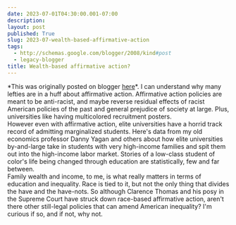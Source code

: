 ```yaml
---
date: 2023-07-01T04:30:00.001-07:00
description: 
layout: post
published: True
slug: 2023-07-wealth-based-affirmative-action
tags:
  - http://schemas.google.com/blogger/2008/kind#post
  - legacy-blogger
title: Wealth-based affirmative action?
---
```


\*This was originally posted on blogger [here](https://www.rohanprasad.org/2023/07/wealth-based-affirmative-action.html)\*.
I can understand why many lefties are in a huff about affirmative action. Affirmative action policies are meant to be anti-racist, and maybe reverse residual effects of racist American policies of the past and general prejudice of society at large. Plus, universities like having multicolored recruitment posters.   
However even with affirmative action, elite universities have a horrid track record of admitting marginalized students. Here's data from my old economics professor Danny Yagan and others about how elite universities by-and-large take in students with very high-income families and spit them out into the high-income labor market. Stories of a low-class student of color's life being changed through education are statistically, few and far between.   
Family wealth and income, to me, is what really matters in terms of education and inequality. Race is tied to it, but not the only thing that divides the have and the have-nots. So although Clarence Thomas and his posy in the Supreme Court have struck down race-based affirmative action, aren't there other still-legal policies that can amend American inequality? I'm curious if so, and if not, why not.